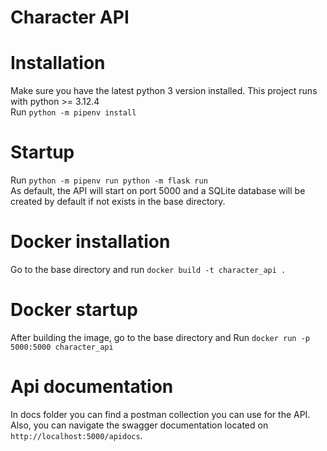 # Character API

# Installation

Make sure you have the latest python 3 version installed. This project runs with python >= 3.12.4  
Run `python -m pipenv install`



# Startup
Run `python -m pipenv run python -m flask run`  
As default, the API will start on port 5000 and a SQLite database will be created by default if not exists in the base directory.


# Docker installation

Go to the base directory and run `docker build -t character_api .` 


# Docker startup

After building the image, go to the base directory and Run `docker run -p 5000:5000 character_api`


# Api documentation

In docs folder you can find a postman collection you can use for the API. Also, you can navigate the swagger documentation located on `http://localhost:5000/apidocs`.

